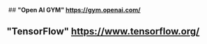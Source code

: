  ## **"Open AI GYM" <https://gym.openai.com/>**
 
 ## **"TensorFlow"  <https://www.tensorflow.org/>**
